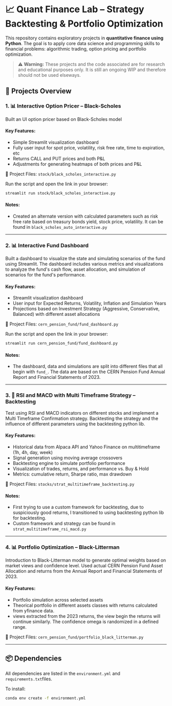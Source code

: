 # 📈 Quant Finance Lab – Strategy Backtesting & Portfolio Optimization

This repository contains exploratory projects in **quantitative finance using Python**. The goal is to apply core data science and programming skills to financial problems: algorithmic trading, option pricing and portfolio optimization.

> :warning: **Warning:** These projects and the code associated are for research and educational purposes only. It is still an ongoing WIP and therefore should not be used elseways.

## 🧠 Projects Overview

### 1. 📊 Interactive Option Pricer – Black-Scholes
Built an UI option pricer based on Black-Scholes model

#### Key Features:
- Simple Streamlit visualization dashboard
- Fully user input for spot price, volatility, risk free rate, time to expiration, etc
- Returns CALL and PUT prices and both P&L
- Adjustments for generating heatmaps of both prices and P&L

📁 Project Files: `stock/black_scholes_interactive.py`

Run the script and open the link in your browser:
```bash
streamlit run stock/black_scholes_interactive.py
```

#### Notes:
- Created an alternate version with calculated parameters such as risk free rate based on treasury bonds yield, stock price, volatility. It can be found in `black_scholes_auto_interactive.py`

---

### 2. 📊 Interactive Fund Dashboard
Built a dashboard to visualize the state and simulating scenarios of the fund using Streamlit. The dashboard includes various metrics and visualizations to analyze the fund's cash flow, asset allocation, and simulation of scenarios for the fund's performance.

#### Key Features:
- Streamlit visualization dashboard
- User input for Expected Returns, Volatility, Inflation and Simulation Years
- Projections based on Investment Strategy (Aggressive, Conservative, Balanced) with different asset allocations

📁 Project Files: `cern_pension_fund/fund_dashboard.py`

Run the script and open the link in your browser:
```bash
streamlit run cern_pension_fund/fund_dashboard.py
```

#### Notes:
- The dashboard, data and simulations are split into different files that all begin with `fund_`. The data are based on the CERN Pension Fund Annual Report and Financial Statements of 2023. 

---

### 3. 🧪 RSI and MACD with Multi Timeframe Strategy – Backtesting
Test using RSI and MACD indicators on different stocks and implement a Multi Timeframe Confirmation strategy. Backtesting the strategy and the influence of different parameters using the backtesting python lib.

#### Key Features:
- Historical data from Alpaca API and Yahoo Finance on multitimeframe (1h, 4h, day, week)
- Signal generation using moving average crossovers
- Backtesting engine to simulate portfolio performance
- Visualization of trades, returns, and performance vs. Buy & Hold
- Metrics: cumulative return, Sharpe ratio, max drawdown

📁 Project Files: `stocks/strat_multitimeframe_backtesting.py`

#### Notes:
- First trying to use a custom framework for backtesting, due to suspiciously good returns, I transitioned to using backtesting python lib for backtesting. 
- Custom framework and strategy can be found in `strat_multitimeframe_rsi_macd.py`

---

### 4. 📊 Portfolio Optimization – Black-Litterman
Introduction to Black-Litterman model to generate optimal weights based on market views and confidence level.
Used actual CERN Pension Fund Asset Allocation and returns from the Annual Report and Financial Statements of 2023.

#### Key Features:
- Portfolio simulation across selected assets
- Theorical portfolio in different assets classes with returns calculated from yfinance data.
- views extracted from the 2023 returns, the view begin the returns will continue similarly. The confidence omega is randomized in a defined range.

📁 Project Files: `cern_pension_fund/portfolio_black_litterman.py`

---

## 📦 Dependencies

All dependencies are listed in the `environment.yml` and `requirements.txt`files.

To install:

```bash
conda env create -f environment.yml
```
